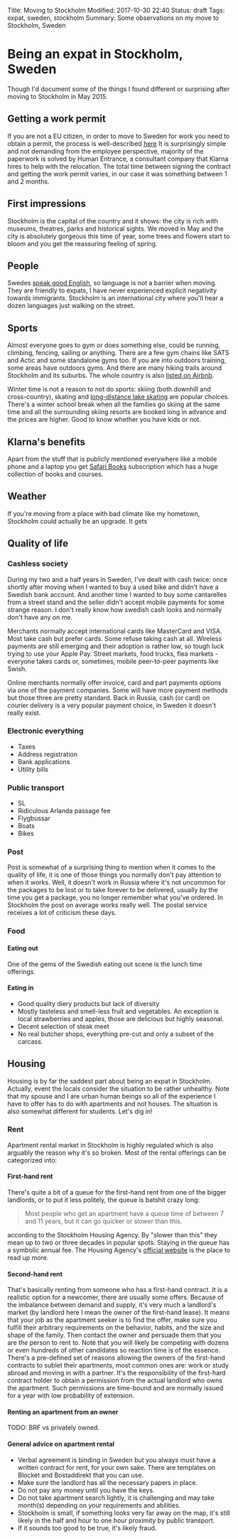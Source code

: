 Title: Moving to Stockholm
Modified: 2017-10-30 22:40
Status: draft
Tags: expat, sweden, stockholm
Summary: Some observations on my move to Stockholm, Sweden

# Being an expat in Stockholm, Sweden

Though I'd document some of the things I found different or surprising after moving to Stockholm in May 2015.

## Getting a work permit

If you are not a EU citizen, in order to move to Sweden for work you need to obtain a permit, the process is
well-described [here](https://www.migrationsverket.se/English/Private-individuals/Working-in-Sweden/Employed.html)
It is surprisingly simple and not demanding from the employee perspective, majority of the paperwork is solved by
Human Entrance, a consultant company that Klarna hires to help with the relocation. The total time between signing
the contract and getting the work permit varies, in our case it was something between 1 and 2 months.

## First impressions

Stockholm is the capital of the country and it shows: the city is rich with museums, theatres, parks and
historical sights. We moved in May and the city is absolutely gorgeous this time of year, some trees and flowers start
to bloom and you get the reassuring feeling of spring.

## People

Swedes [speak good English](https://en.wikipedia.org/wiki/English_language_in_Europe#English_as_lingua_franca), so
language is not a barrier when moving. They are friendly to expats, I have never experienced explicit negativity
towards immigrants.
Stockholm is an international city where you'll hear a dozen languages just walking on the street.

## Sports

Almost everyone goes to gym or does something else, could be running, climbing, fencing, sailing or anything. There
are a few gym chains like SATS and Actic and some standalone gyms too. If you are into outdoors training, some areas
have outdoors gyms. And there are many hiking trails around Stockholm and its suburbs. The whole country is also
[listed on Airbnb](https://sweden.withairbnb.com/).

Winter time is not a reason to not do sports: skiing (both downhill and cross-country), skating and
[long-distance lake skating](https://en.wikipedia.org/wiki/Tour_skating) are popular choices. There's a winter school
break when all the families go skiing at the same time and all the surrounding skiing resorts are booked long in
advance and the prices are higher. Good to know whether you have kids or not.

## Klarna's benefits

Apart from the stuff that is publicly mentioned everywhere like a mobile phone and a laptop you get
[Safari Books](https://www.safaribooksonline.com/) subscription which has a huge collection of books and courses.

## Weather

If you're moving from a place with bad climate like my hometown, Stockholm could actually be an upgrade. It gets

## Quality of life

### Cashless society

During my two and a half years in Sweden, I've dealt with cash twice: once shortly after moving when I wanted to buy a
used bike and didn't have a Swedish bank account. And another time I wanted to buy some cantarelles from a street stand
and the seller didn't accept mobile payments for some strange reason. I don't really know how swedish cash looks and
normally don't have any on me.

Merchants normally accept international cards like MasterCard and VISA. Most take cash but prefer cards.
Some refuse taking cash at all. Wireless payments are still emerging and their adoption is rather low, so tough
luck trying to use your Apple Pay. Street markets, food trucks, flea markets - everyone takes cards or, sometimes,
mobile peer-to-peer payments like Swish.

Online merchants normally offer invoice, card and part payments options via one of the payment companies. Some will
have more payment methods but those three are pretty standard. Back in Russia, cash (or card) on courier delivery is
a very popular payment choice, in Sweden it doesn't really exist.

### Electronic everything

* Taxes
* Address registration
* Bank applications
* Utility bills

### Public transport

* SL
* Ridiculous Arlanda passage fee
* Flygbussar
* Boats
* Bikes

### Post

Post is somewhat of a surprising thing to mention when it comes to the quality of life, it is one of those things
you normally don't pay attention to when it works. Well, it doesn't work in Russia where it's not uncommon for the
packages to be lost or to take forever to be delivered, usually by the time you get  a package, you no longer remember
what you've ordered. In Stockholm the post on average works really well. The postal service receives a lot of
criticism these days.

### Food

#### Eating out

One of the gems of the Swedish eating out scene is the lunch time offerings.

#### Eating in

* Good quality diery products but lack of diversity
* Mostly tasteless and smell-less fruit and vegetables. An exception is local strawberries and apples, those are
  delicious but highly seasonal.
* Decent selection of steak meet
* No real butcher shops, everything pre-cut and only a subset of the carcass.

## Housing

Housing is by far the saddest part about being an expat in Stockholm. Actually, event the locals consider the situation
to be rather unhealthy. Note that my spouse and I are urban human beings so all of the experience I have to offer has
to do with apartments and not houses. The situation is also somewhat different for students.
Let's dig in!

### Rent

Apartment rental market in Stockholm is highly regulated which is also arguably the reason why it's so broken. Most of
the rental offerings can be categorized into:

#### First-hand rent

There's quite a bit of a queue for the first-hand rent from one of the bigger landlords, or to put it less politely,
the queue is batshit crazy long:

> Most people who get an apartment have a queue time of between 7 and 11 years,
> but it can go quicker or slower than this.

according to the Stockholm Housing Agency. By "slower than this" they mean up to two or three decades in popular
spots. Staying in the queue has a symbolic annual fee.
The Housing Agency's [official website](https://bostad.stockholm.se/english/) is the place to read up more.

#### Second-hand rent

That's basically renting from someone who has a first-hand contract. It is a realistic option for a newcomer, there are
usually some offers. Because of the imbalance between demand and supply, it's very much a landlord's market (by landlord
here I mean the owner of the first-hand lease). It means that your job as the apartment seeker is to find the offer,
make sure you fulfill their arbitrary requirements on the behavior, habits, and the size and shape of the family.
Then contact the owner and persuade them that you are _the_ person to rent to. Note that you will likely be competing
with dozens or even hundreds of other candidates so reaction time is of the essence.
There's a pre-defined set of reasons allowing the owners of the first-hand contracts to sublet their apartments,
most common ones are: work or study abroad and moving in with a partner. It's the responsibility of the first-hard
contract holder to obtain a permission from the actual landlord who owns the apartment. Such permissions are time-bound
and are normally issued for a year with low probability of extension.

#### Renting an apartment from an owner

TODO: BRF vs privately owned.

#### General advice on apartment rental

* Verbal agreement is binding in Sweden but you always must have a written contract for rent,
  for your own sake. There are templates on Blocket and Bostaddirekt that you can use.
* Make sure the landlord has all the necessary papers in place.
* Do not pay any money until you have the keys.
* Do not take apartment search lightly, it is challenging and may take month(s) depending on
  your requirements and abilities.
* Stockholm is small, if something looks very far away on the map, it's still likely in the half and hour to one hour
  proximity by public transport.
* If it sounds too good to be true, it's likely fraud.
